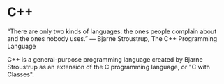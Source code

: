 # C++

“There are only two kinds of languages: the ones people complain about and the ones nobody uses.”
― Bjarne Stroustrup, The C++ Programming Language

C++  is a general-purpose programming language created by Bjarne Stroustrup as an extension of the C programming language, or "C with Classes".
